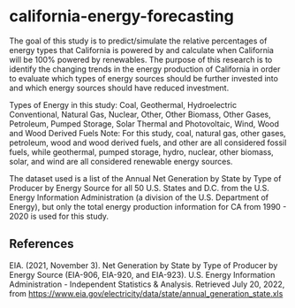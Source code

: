 # california-energy-forecasting
The goal of this study is to predict/simulate the relative percentages of energy types that California is powered by and calculate when California will be 100% powered by renewables. The purpose of this research is to identify the changing trends in the energy production of California in order to evaluate which types of energy sources should be further invested into and which energy sources should have reduced investment.

Types of Energy in this study: Coal, Geothermal, Hydroelectric Conventional, Natural Gas, Nuclear, Other, Other Biomass, Other Gases, Petroleum, Pumped Storage, Solar Thermal and Photovoltaic, Wind, Wood and Wood Derived Fuels
Note: For this study, coal, natural gas, other gases, petroleum, wood and wood derived fuels, and other are all considered fossil fuels, while geothermal, pumped storage, hydro, nuclear, other biomass, solar, and wind are all considered renewable energy sources. 

The dataset used is a list of the Annual Net Generation by State by Type of Producer by Energy Source for all 50 U.S. States and D.C. from the U.S. Energy Information Administration (a division of the U.S. Department of Energy), but only the total energy production information for CA from 1990 - 2020 is used for this study.

## References

EIA. (2021, November 3). Net Generation by State by Type of Producer by Energy Source (EIA-906, EIA-920, and EIA-923). U.S. Energy Information Administration - Independent Statistics &amp; Analysis. Retrieved July 20, 2022, from https://www.eia.gov/electricity/data/state/annual_generation_state.xls 

